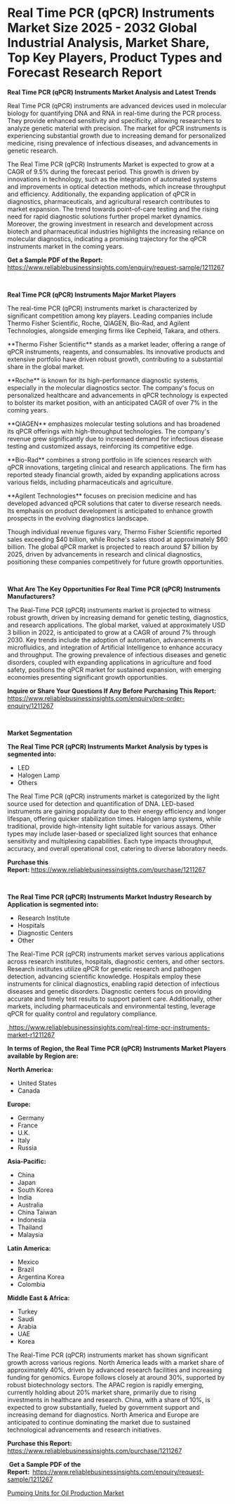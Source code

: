 <p><h1>Real Time PCR (qPCR) Instruments Market Size 2025 - 2032 Global Industrial Analysis, Market Share, Top Key Players, Product Types and Forecast Research Report</h1></p><p><strong>Real Time PCR (qPCR) Instruments Market Analysis and Latest Trends</strong></p>
<p><p>Real Time PCR (qPCR) instruments are advanced devices used in molecular biology for quantifying DNA and RNA in real-time during the PCR process. They provide enhanced sensitivity and specificity, allowing researchers to analyze genetic material with precision. The market for qPCR instruments is experiencing substantial growth due to increasing demand for personalized medicine, rising prevalence of infectious diseases, and advancements in genetic research.</p><p>The Real Time PCR (qPCR) Instruments Market is expected to grow at a CAGR of 9.5% during the forecast period. This growth is driven by innovations in technology, such as the integration of automated systems and improvements in optical detection methods, which increase throughput and efficiency. Additionally, the expanding application of qPCR in diagnostics, pharmaceuticals, and agricultural research contributes to market expansion. The trend towards point-of-care testing and the rising need for rapid diagnostic solutions further propel market dynamics. Moreover, the growing investment in research and development across biotech and pharmaceutical industries highlights the increasing reliance on molecular diagnostics, indicating a promising trajectory for the qPCR instruments market in the coming years.</p></p>
<p><strong>Get a Sample PDF of the Report:&nbsp;</strong> <a href="https://www.reliablebusinessinsights.com/enquiry/request-sample/1211267?utm_campaign=904&utm_medium=2&utm_source=Github&utm_content=ia&utm_term=24032025&utm_id=real-time-pcr-qpcr-instruments">https://www.reliablebusinessinsights.com/enquiry/request-sample/1211267</a></p>
<p>&nbsp;</p>
<p><strong>Real Time PCR (qPCR) Instruments Major Market Players</strong></p>
<p><p>The real-time PCR (qPCR) instruments market is characterized by significant competition among key players. Leading companies include Thermo Fisher Scientific, Roche, QIAGEN, Bio-Rad, and Agilent Technologies, alongside emerging firms like Cepheid, Takara, and others.</p><p>**Thermo Fisher Scientific** stands as a market leader, offering a range of qPCR instruments, reagents, and consumables. Its innovative products and extensive portfolio have driven robust growth, contributing to a substantial share in the global market.</p><p>**Roche** is known for its high-performance diagnostic systems, especially in the molecular diagnostics sector. The company's focus on personalized healthcare and advancements in qPCR technology is expected to bolster its market position, with an anticipated CAGR of over 7% in the coming years.</p><p>**QIAGEN** emphasizes molecular testing solutions and has broadened its qPCR offerings with high-throughput technologies. The company's revenue grew significantly due to increased demand for infectious disease testing and customized assays, reinforcing its competitive edge.</p><p>**Bio-Rad** combines a strong portfolio in life sciences research with qPCR innovations, targeting clinical and research applications. The firm has reported steady financial growth, aided by expanding applications across various fields, including pharmaceuticals and agriculture. </p><p>**Agilent Technologies** focuses on precision medicine and has developed advanced qPCR solutions that cater to diverse research needs. Its emphasis on product development is anticipated to enhance growth prospects in the evolving diagnostics landscape.</p><p>Though individual revenue figures vary, Thermo Fisher Scientific reported sales exceeding $40 billion, while Roche's sales stood at approximately $60 billion. The global qPCR market is projected to reach around $7 billion by 2025, driven by advancements in research and clinical diagnostics, positioning these companies competitively for future growth opportunities.</p></p>
<p>&nbsp;</p>
<p><strong>What Are The Key Opportunities For Real Time PCR (qPCR) Instruments Manufacturers?</strong></p>
<p><p>The Real-Time PCR (qPCR) instruments market is projected to witness robust growth, driven by increasing demand for genetic testing, diagnostics, and research applications. The global market, valued at approximately USD 3 billion in 2022, is anticipated to grow at a CAGR of around 7% through 2030. Key trends include the adoption of automation, advancements in microfluidics, and integration of Artificial Intelligence to enhance accuracy and throughput. The growing prevalence of infectious diseases and genetic disorders, coupled with expanding applications in agriculture and food safety, positions the qPCR market for sustained expansion, with emerging economies presenting significant growth opportunities.</p></p>
<p><strong>Inquire or Share Your Questions If Any Before Purchasing This Report:</strong> <a href="https://www.reliablebusinessinsights.com/enquiry/pre-order-enquiry/1211267?utm_campaign=904&utm_medium=2&utm_source=Github&utm_content=ia&utm_term=24032025&utm_id=real-time-pcr-qpcr-instruments">https://www.reliablebusinessinsights.com/enquiry/pre-order-enquiry/1211267</a></p>
<p>&nbsp;</p>
<p><strong>Market Segmentation</strong></p>
<p><strong>The Real Time PCR (qPCR) Instruments Market Analysis by types is segmented into:</strong></p>
<p><ul><li>LED</li><li>Halogen Lamp</li><li>Others</li></ul></p>
<p><p>The Real Time PCR (qPCR) instruments market is categorized by the light source used for detection and quantification of DNA. LED-based instruments are gaining popularity due to their energy efficiency and longer lifespan, offering quicker stabilization times. Halogen lamp systems, while traditional, provide high-intensity light suitable for various assays. Other types may include laser-based or specialized light sources that enhance sensitivity and multiplexing capabilities. Each type impacts throughput, accuracy, and overall operational cost, catering to diverse laboratory needs.</p></p>
<p><strong>Purchase this Report:&nbsp;</strong><a href="https://www.reliablebusinessinsights.com/purchase/1211267?utm_campaign=904&utm_medium=2&utm_source=Github&utm_content=ia&utm_term=24032025&utm_id=real-time-pcr-qpcr-instruments">https://www.reliablebusinessinsights.com/purchase/1211267</a></p>
<p>&nbsp;</p>
<p><strong>The Real Time PCR (qPCR) Instruments Market Industry Research by Application is segmented into:</strong></p>
<p><ul><li>Research Institute</li><li>Hospitals</li><li>Diagnostic Centers</li><li>Other</li></ul></p>
<p><p>The Real-Time PCR (qPCR) instruments market serves various applications across research institutes, hospitals, diagnostic centers, and other sectors. Research institutes utilize qPCR for genetic research and pathogen detection, advancing scientific knowledge. Hospitals employ these instruments for clinical diagnostics, enabling rapid detection of infectious diseases and genetic disorders. Diagnostic centers focus on providing accurate and timely test results to support patient care. Additionally, other markets, including pharmaceuticals and environmental testing, leverage qPCR for quality control and regulatory compliance.</p></p>
<p><a href="https://www.reliablebusinessinsights.com/real-time-pcr-instruments-market-r1211267?utm_campaign=904&utm_medium=2&utm_source=Github&utm_content=ia&utm_term=24032025&utm_id=real-time-pcr-qpcr-instruments">&nbsp;https://www.reliablebusinessinsights.com/real-time-pcr-instruments-market-r1211267</a></p>
<p><strong>In terms of Region, the Real Time PCR (qPCR) Instruments Market Players available by Region are:</strong></p>
<p>
    <p> <strong> North America: </strong>
        <ul>
            <li>United States</li>
            <li>Canada</li>
        </ul>
        </p> 
    <p> <strong> Europe: </strong>
        <ul>
            <li>Germany</li>
            <li>France</li>
            <li>U.K.</li>
            <li>Italy</li>
            <li>Russia</li>
        </ul>
        </p> 
    <p> <strong> Asia-Pacific: </strong>
        <ul>
            <li>China</li>
            <li>Japan</li>
            <li>South Korea</li>
            <li>India</li>
            <li>Australia</li>
            <li>China Taiwan</li>
            <li>Indonesia</li>
            <li>Thailand</li>
            <li>Malaysia</li>
        </ul>
        </p> 
    <p> <strong> Latin America: </strong>
        <ul>
            <li>Mexico</li>
            <li>Brazil</li>
            <li>Argentina Korea</li>
            <li>Colombia</li>
        </ul>
        </p> 
    <p> <strong> Middle East & Africa: </strong>
        <ul>
            <li>Turkey</li>
            <li>Saudi</li>
            <li>Arabia</li>
            <li>UAE</li>
            <li>Korea</li>
        </ul>
    </p>
    </p>
<p><p>The Real-Time PCR (qPCR) instruments market has shown significant growth across various regions. North America leads with a market share of approximately 40%, driven by advanced research facilities and increasing funding for genomics. Europe follows closely at around 30%, supported by robust biotechnology sectors. The APAC region is rapidly emerging, currently holding about 20% market share, primarily due to rising investments in healthcare and research. China, with a share of 10%, is expected to grow substantially, fueled by government support and increasing demand for diagnostics. North America and Europe are anticipated to continue dominating the market due to sustained technological advancements and research initiatives.</p></p>
<p><strong>Purchase this Report: </strong><a href="https://www.reliablebusinessinsights.com/purchase/1211267?utm_campaign=904&utm_medium=2&utm_source=Github&utm_content=ia&utm_term=24032025&utm_id=real-time-pcr-qpcr-instruments">https://www.reliablebusinessinsights.com/purchase/1211267</a></p>
<p>&nbsp;<strong>Get a Sample PDF of the Report:&nbsp;&nbsp;</strong><a href="https://www.reliablebusinessinsights.com/enquiry/request-sample/1211267?utm_campaign=904&utm_medium=2&utm_source=Github&utm_content=ia&utm_term=24032025&utm_id=real-time-pcr-qpcr-instruments">https://www.reliablebusinessinsights.com/enquiry/request-sample/1211267</a></p>
<p><strong></strong></p>
<p><p><a href="https://github.com/darenph8er/Market-Research-Report-List-1/blob/main/pumping-units-for-oil-production-market.md?utm_campaign=904&utm_medium=2&utm_source=Github&utm_content=ia&utm_term=24032025&utm_id=real-time-pcr-qpcr-instruments">Pumping Units for Oil Production Market</a></p></p>
